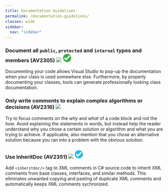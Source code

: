 ```yaml
---
title: Documentation Guidelines
permalink: /documentation-guidelines/
classes: wide
sidebar:
  nav: "sidebar"
---
```


### <a name="av2305"></a> Document all `public`, `protected` and `internal` types and members (AV2305) ![](/assets/images/2.png) ![](/assets/images/A.png)

Documenting your code allows Visual Studio to pop-up the documentation when your class is used somewhere else. Furthermore, by properly documenting your classes, tools can generate professionally looking class documentation.

### <a name="av2316"></a> Only write comments to explain complex algorithms or decisions (AV2316) ![](/assets/images/1.png)

Try to focus comments on the *why* and *what* of a code block and not the *how*. Avoid explaining the statements in words, but instead help the reader understand why you chose a certain solution or algorithm and what you are trying to achieve. If applicable, also mention that you chose an alternative solution because you ran into a problem with the obvious solution.

### <a name="av2351"></a> Use InheritDoc (AV2351) ![](/assets/images/1.png) ![](/assets/images/R.png)
Add `<inheritdoc/>` tag to XML comments in C# source code to inherit XML comments from base classes, interfaces, and similar methods. This eliminates unwanted copying and pasting of duplicate XML comments and automatically keeps XML comments sychronized.